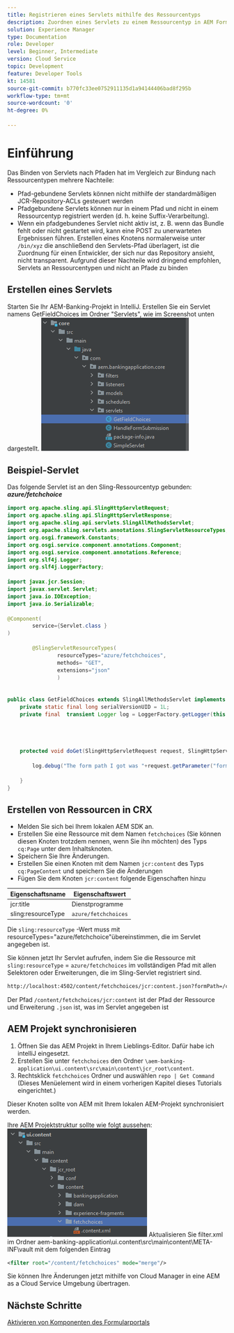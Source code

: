 ```yaml
---
title: Registrieren eines Servlets mithilfe des Ressourcentyps
description: Zuordnen eines Servlets zu einem Ressourcentyp in AEM Forms CS
solution: Experience Manager
type: Documentation
role: Developer
level: Beginner, Intermediate
version: Cloud Service
topic: Development
feature: Developer Tools
kt: 14581
source-git-commit: b770fc33ee0752911135d1a94144406bad8f295b
workflow-type: tm+mt
source-wordcount: '0'
ht-degree: 0%

---
```


# Einführung

Das Binden von Servlets nach Pfaden hat im Vergleich zur Bindung nach Ressourcentypen mehrere Nachteile:

* Pfad-gebundene Servlets können nicht mithilfe der standardmäßigen JCR-Repository-ACLs gesteuert werden
* Pfadgebundene Servlets können nur in einem Pfad und nicht in einem Ressourcentyp registriert werden (d. h. keine Suffix-Verarbeitung).
* Wenn ein pfadgebundenes Servlet nicht aktiv ist, z. B. wenn das Bundle fehlt oder nicht gestartet wird, kann eine POST zu unerwarteten Ergebnissen führen. Erstellen eines Knotens normalerweise unter `/bin/xyz` die anschließend den Servlets-Pfad überlagert, ist die Zuordnung für einen Entwickler, der sich nur das Repository ansieht, nicht transparent. Aufgrund dieser Nachteile wird dringend empfohlen, Servlets an Ressourcentypen und nicht an Pfade zu binden

## Erstellen eines Servlets

Starten Sie Ihr AEM-Banking-Projekt in IntelliJ. Erstellen Sie ein Servlet namens GetFieldChoices im Ordner &quot;Servlets&quot;, wie im Screenshot unten dargestellt.
![choice](assets/fetchchoices.png)

## Beispiel-Servlet

Das folgende Servlet ist an den Sling-Ressourcentyp gebunden: _**azure/fetchchoice**_



```java
import org.apache.sling.api.SlingHttpServletRequest;
import org.apache.sling.api.SlingHttpServletResponse;
import org.apache.sling.api.servlets.SlingAllMethodsServlet;
import org.apache.sling.servlets.annotations.SlingServletResourceTypes;
import org.osgi.framework.Constants;
import org.osgi.service.component.annotations.Component;
import org.osgi.service.component.annotations.Reference;
import org.slf4j.Logger;
import org.slf4j.LoggerFactory;

import javax.jcr.Session;
import javax.servlet.Servlet;
import java.io.IOException;
import java.io.Serializable;

@Component(
        service={Servlet.class }
)

        @SlingServletResourceTypes(
                resourceTypes="azure/fetchchoices",
                methods= "GET",
                extensions="json"
                )


public class GetFieldChoices extends SlingAllMethodsServlet implements Serializable {
    private static final long serialVersionUID = 1L;
    private final  transient Logger log = LoggerFactory.getLogger(this.getClass());


   

    protected void doGet(SlingHttpServletRequest request, SlingHttpServletResponse response) {

        log.debug("The form path I got was "+request.getParameter("formPath"));

    }
}
```

## Erstellen von Ressourcen in CRX

* Melden Sie sich bei Ihrem lokalen AEM SDK an.
* Erstellen Sie eine Ressource mit dem Namen `fetchchoices` (Sie können diesen Knoten trotzdem nennen, wenn Sie ihn möchten) des Typs `cq:Page` unter dem Inhaltsknoten.
* Speichern Sie Ihre Änderungen.
* Erstellen Sie einen Knoten mit dem Namen `jcr:content` des Typs `cq:PageContent` und speichern Sie die Änderungen
* Fügen Sie dem Knoten `jcr:content` folgende Eigenschaften hinzu

| Eigenschaftsname | Eigenschaftswert |
|--------------------|--------------------|
| jcr:title | Dienstprogramme |
| sling:resourceType | `azure/fetchchoices` |


Die `sling:resourceType` -Wert muss mit resourceTypes=&quot;azure/fetchchoice&quot;übereinstimmen, die im Servlet angegeben ist.

Sie können jetzt Ihr Servlet aufrufen, indem Sie die Ressource mit `sling:resourceType` = `azure/fetchchoices` im vollständigen Pfad mit allen Selektoren oder Erweiterungen, die im Sling-Servlet registriert sind.

```html
http://localhost:4502/content/fetchchoices/jcr:content.json?formPath=/content/forms/af/forrahul/jcr:content/guideContainer
```

Der Pfad `/content/fetchchoices/jcr:content` ist der Pfad der Ressource und Erweiterung `.json` ist, was im Servlet angegeben ist

## AEM Projekt synchronisieren

1. Öffnen Sie das AEM Projekt in Ihrem Lieblings-Editor. Dafür habe ich intelliJ eingesetzt.
1. Erstellen Sie unter `fetchchoices` den Ordner `\aem-banking-application\ui.content\src\main\content\jcr_root\content`.
1. Rechtsklick `fetchchoices` Ordner und auswählen `repo | Get Command` (Dieses Menüelement wird in einem vorherigen Kapitel dieses Tutorials eingerichtet.)

Dieser Knoten sollte von AEM mit Ihrem lokalen AEM-Projekt synchronisiert werden.

Ihre AEM Projektstruktur sollte wie folgt aussehen:
![resource-resolver](assets/mapping-servlet-resource.png)
Aktualisieren Sie filter.xml im Ordner aem-banking-application\ui.content\src\main\content\META-INF\vault mit dem folgenden Eintrag

```xml
<filter root="/content/fetchchoices" mode="merge"/>
```

Sie können Ihre Änderungen jetzt mithilfe von Cloud Manager in eine AEM as a Cloud Service Umgebung übertragen.

## Nächste Schritte

[Aktivieren von Komponenten des Formularportals](./forms-portal-components.md)



